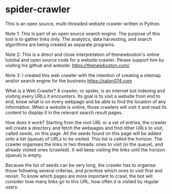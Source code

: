 # spider-crawler

This is an open source, multi-threaded website crawler written in Python.

Note 1: This is part of an open source search engine. The purpose of this tool is to gather links only. The analytics, data harvesting, and search algorithms are being created as separate programs.

Note 2: This is a direct and close interpretation of thenewboston's online tutotial and open source code for a website crawler. Please support him by visiting his github and website: https://thenewboston.com/

Note 3: I created this web crawler with the intention of creating a sitemap and/or search engine for the business https://salon074.com 

What is a Web Crawler?
A crawler, or spider, is an internet bot indexing and visiting every URLs it encounters. Its goal 
is to visit a website from end to end, know what is on every webpage and be able to find the location 
of any information. 
When a website is online, those crawlers will visit it and read its content to display it in the relevant 
search result pages. 

How does it work?
Starting from the root URL or a set of entries, the crawler will create a directory and fetch the 
webpages and find other URLs to visit, called seeds, on this page. All the seeds found on this page 
will be added onto a list (queue) of URLs to be visited. This list is called the horizon. The 
crawler organises the links in two threads: ones to visit (in the queue), and already visited ones (crawled). 
It will keep visiting the links until the horizon (queue) is empty. 

Because the list of seeds can be very long, the crawler has to organise those following several 
criterias, and prioritise which ones to visit first and revisit. To know which pages are more important 
to crawl, the bot will consider how many links go to this URL, how often it is visited by regular users.

